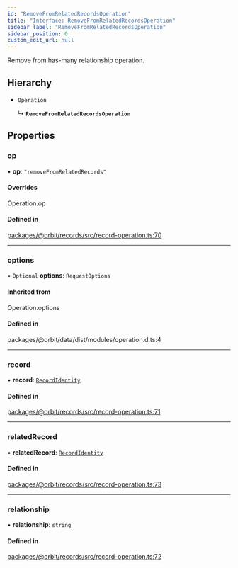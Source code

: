 ```yaml
---
id: "RemoveFromRelatedRecordsOperation"
title: "Interface: RemoveFromRelatedRecordsOperation"
sidebar_label: "RemoveFromRelatedRecordsOperation"
sidebar_position: 0
custom_edit_url: null
---
```


Remove from has-many relationship operation.

## Hierarchy

- `Operation`

  ↳ **`RemoveFromRelatedRecordsOperation`**

## Properties

### op

• **op**: ``"removeFromRelatedRecords"``

#### Overrides

Operation.op

#### Defined in

[packages/@orbit/records/src/record-operation.ts:70](https://github.com/orbitjs/orbit/blob/6e0cbd41/packages/@orbit/records/src/record-operation.ts#L70)

___

### options

• `Optional` **options**: `RequestOptions`

#### Inherited from

Operation.options

#### Defined in

packages/@orbit/data/dist/modules/operation.d.ts:4

___

### record

• **record**: [`RecordIdentity`](RecordIdentity.md)

#### Defined in

[packages/@orbit/records/src/record-operation.ts:71](https://github.com/orbitjs/orbit/blob/6e0cbd41/packages/@orbit/records/src/record-operation.ts#L71)

___

### relatedRecord

• **relatedRecord**: [`RecordIdentity`](RecordIdentity.md)

#### Defined in

[packages/@orbit/records/src/record-operation.ts:73](https://github.com/orbitjs/orbit/blob/6e0cbd41/packages/@orbit/records/src/record-operation.ts#L73)

___

### relationship

• **relationship**: `string`

#### Defined in

[packages/@orbit/records/src/record-operation.ts:72](https://github.com/orbitjs/orbit/blob/6e0cbd41/packages/@orbit/records/src/record-operation.ts#L72)
